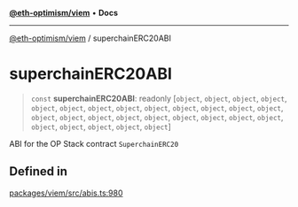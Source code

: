 [**@eth-optimism/viem**](../README.md) • **Docs**

***

[@eth-optimism/viem](../README.md) / superchainERC20ABI

# superchainERC20ABI

> `const` **superchainERC20ABI**: readonly [`object`, `object`, `object`, `object`, `object`, `object`, `object`, `object`, `object`, `object`, `object`, `object`, `object`, `object`, `object`, `object`, `object`, `object`, `object`, `object`, `object`, `object`, `object`, `object`, `object`, `object`, `object`]

ABI for the OP Stack contract `SuperchainERC20`

## Defined in

[packages/viem/src/abis.ts:980](https://github.com/ethereum-optimism/ecosystem/blob/2fda6aba11612b1bd271ada62170b607e878a916/packages/viem/src/abis.ts#L980)
